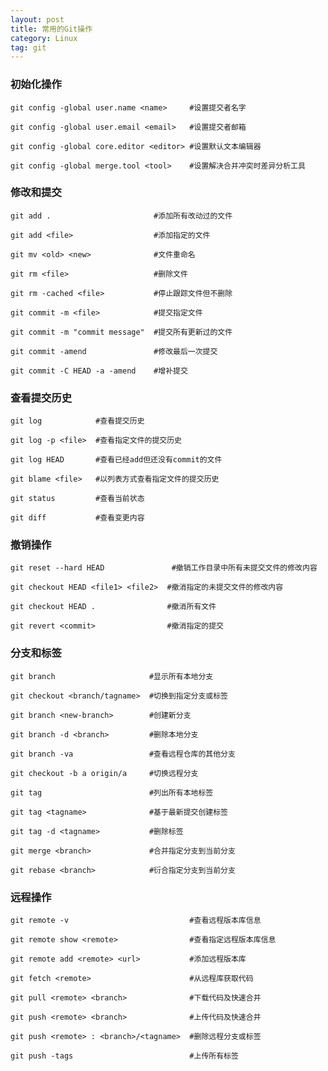 ```yaml
---
layout: post
title: 常用的Git操作
category: Linux
tag: git
---
```


### 初始化操作

    git config -global user.name <name>     #设置提交者名字

    git config -global user.email <email>   #设置提交者邮箱

    git config -global core.editor <editor> #设置默认文本编辑器

    git config -global merge.tool <tool>    #设置解决合并冲突时差异分析工具

### 修改和提交

    git add .                       #添加所有改动过的文件

    git add <file>                  #添加指定的文件

    git mv <old> <new>              #文件重命名

    git rm <file>                   #删除文件

    git rm -cached <file>           #停止跟踪文件但不删除

    git commit -m <file>            #提交指定文件

    git commit -m "commit message"  #提交所有更新过的文件

    git commit -amend               #修改最后一次提交

    git commit -C HEAD -a -amend    #增补提交

### 查看提交历史

    git log            #查看提交历史

    git log -p <file>  #查看指定文件的提交历史

    git log HEAD       #查看已经add但还没有commit的文件

    git blame <file>   #以列表方式查看指定文件的提交历史

    git status         #查看当前状态

    git diff           #查看变更内容

### 撤销操作

    git reset --hard HEAD               #撤销工作目录中所有未提交文件的修改内容

    git checkout HEAD <file1> <file2>  #撤消指定的未提交文件的修改内容

    git checkout HEAD .                #撤消所有文件

    git revert <commit>                #撤消指定的提交

### 分支和标签

    git branch                     #显示所有本地分支

    git checkout <branch/tagname>  #切换到指定分支或标签

    git branch <new-branch>        #创建新分支

    git branch -d <branch>         #删除本地分支

    git branch -va                 #查看远程仓库的其他分支

    git checkout -b a origin/a     #切换远程分支

    git tag                        #列出所有本地标签

    git tag <tagname>              #基于最新提交创建标签

    git tag -d <tagname>           #删除标签

    git merge <branch>             #合并指定分支到当前分支

    git rebase <branch>            #衍合指定分支到当前分支

### 远程操作

    git remote -v                           #查看远程版本库信息

    git remote show <remote>                #查看指定远程版本库信息

    git remote add <remote> <url>           #添加远程版本库

    git fetch <remote>                      #从远程库获取代码

    git pull <remote> <branch>              #下载代码及快速合并

    git push <remote> <branch>              #上传代码及快速合并

    git push <remote> : <branch>/<tagname>  #删除远程分支或标签

    git push -tags                          #上传所有标签
